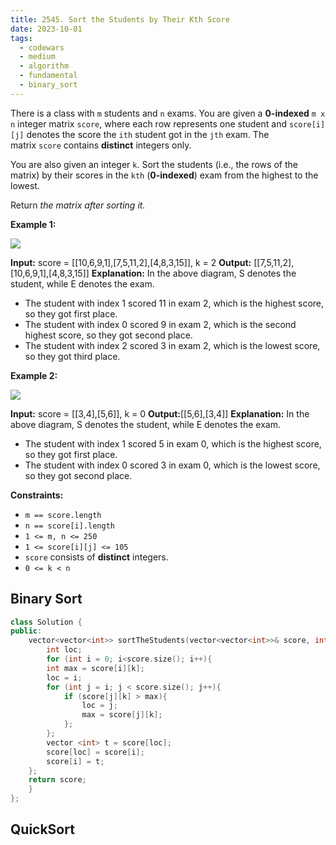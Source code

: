 ```yaml
---
title: 2545. Sort the Students by Their Kth Score
date: 2023-10-01
tags:
  - codewars
  - medium
  - algorithm
  - fundamental
  - binary_sort
---
```

There is a class with `m` students and `n` exams. You are given a **0-indexed** `m x n` integer matrix `score`, where each row represents one student and `score[i][j]` denotes the score the `ith` student got in the `jth` exam. The matrix `score` contains **distinct** integers only.

You are also given an integer `k`. Sort the students (i.e., the rows of the matrix) by their scores in the `kth` (**0-indexed**) exam from the highest to the lowest.

Return _the matrix after sorting it._

**Example 1:**

![](https://assets.leetcode.com/uploads/2022/11/30/example1.png)

**Input:** score = \[\[10,6,9,1],\[7,5,11,2],\[4,8,3,15]\], k = 2
**Output:** \[\[7,5,11,2],\[10,6,9,1],\[4,8,3,15]\]
**Explanation:** In the above diagram, S denotes the student, while E denotes the exam.
- The student with index 1 scored 11 in exam 2, which is the highest score, so they got first place.
- The student with index 0 scored 9 in exam 2, which is the second highest score, so they got second place.
- The student with index 2 scored 3 in exam 2, which is the lowest score, so they got third place.

**Example 2:**

![](https://assets.leetcode.com/uploads/2022/11/30/example2.png)

**Input:** score = \[\[3,4],\[5,6]\], k = 0
**Output:**\[\[5,6\],\[3,4\]\]
**Explanation:** In the above diagram, S denotes the student, while E denotes the exam.
- The student with index 1 scored 5 in exam 0, which is the highest score, so they got first place.
- The student with index 0 scored 3 in exam 0, which is the lowest score, so they got second place.

**Constraints:**

- `m == score.length`
- `n == score[i].length`
- `1 <= m, n <= 250`
- `1 <= score[i][j] <= 105`
- `score` consists of **distinct** integers.
- `0 <= k < n`

## Binary Sort

```cpp
class Solution {
public:
    vector<vector<int>> sortTheStudents(vector<vector<int>>& score, int k) {
        int loc;
        for (int i = 0; i<score.size(); i++){
		int max = score[i][k];
		loc = i;
		for (int j = i; j < score.size(); j++){
			if (score[j][k] > max){
				loc = j;
				max = score[j][k];
			};
		};
		vector <int> t = score[loc];
		score[loc] = score[i];
		score[i] = t;
	};
    return score;
    }
};
```

## QuickSort
